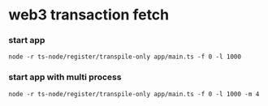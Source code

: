 # web3 transaction fetch

### start app
```
node -r ts-node/register/transpile-only app/main.ts -f 0 -l 1000
```

### start app with multi process
```
node -r ts-node/register/transpile-only app/main.ts -f 0 -l 1000 -m 4
```